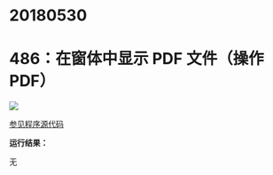 # 20180530

# 486：在窗体中显示 PDF 文件（操作 PDF）

<img src="http://image.renkaigis.com/keepcoding/2018053001.png">

<a href="https://github.com/renkaigis/KeepCoding/tree/master/2018/05/30" target="_blank">参见程序源代码</a>

**运行结果：**

无